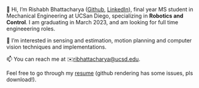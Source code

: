 👋 Hi, I’m Rishabh Bhattacharya ([Github](https://github.com/ribhattacharya), [LinkedIn](https://www.linkedin.com/in/rishabhbhattacharya/)),  final year MS student in Mechanical Engineering at UCSan Diego, specializing in **Robotics and Control**. I am graduating in March 2023, and am looking for full time engineeering roles. 

👀 I’m interested in sensing and estimation, motion planning and computer vision techniques and implementations.

📫 You can reach me at ✉️[ribhattacharya@ucsd.edu](mailto:ribhattacharya@ucsd.edu).

Feel free to go through my [resume](Rishabh_Resume.pdf) (github rendering has some issues, pls download!).
